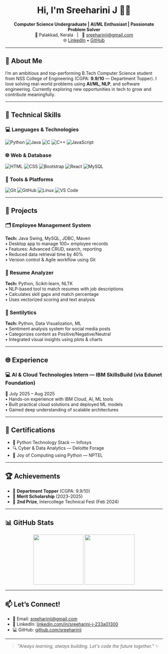 <h1 align="center">Hi, I'm Sreeharini J 👩‍💻</h1>

<p align="center">
  <b>Computer Science Undergraduate | AI/ML Enthusiast | Passionate Problem Solver</b><br>
  📍 Palakkad, Kerala &nbsp; | &nbsp; 📧 <a href="mailto:sreeharinij@gmail.com">sreeharinij@gmail.com</a><br>
  🌐 <a href="https://linkedin.com/in/sreeharini-j-233a01300" target="_blank">LinkedIn</a> • 
  <a href="https://github.com/sreeharinij" target="_blank">GitHub</a>
</p>

---

## 🚀 About Me

I’m an ambitious and top-performing B.Tech Computer Science student from NSS College of Engineering (CGPA: **9.9/10** — Department Topper). I love solving real-world problems using **AI/ML, NLP**, and software engineering. Currently exploring new opportunities in tech to grow and contribute meaningfully.

---

## 🧠 Technical Skills

### 💻 Languages & Technologies

![Python](https://img.shields.io/badge/-Python-3776AB?style=for-the-badge&logo=python&logoColor=white)
![Java](https://img.shields.io/badge/-Java-007396?style=for-the-badge&logo=java&logoColor=white)
![C](https://img.shields.io/badge/-C-00599C?style=for-the-badge&logo=c&logoColor=white)
![C++](https://img.shields.io/badge/-C++-004482?style=for-the-badge&logo=cplusplus&logoColor=white)
![JavaScript](https://img.shields.io/badge/-JavaScript-F7DF1E?style=for-the-badge&logo=javascript&logoColor=black)

### 🌐 Web & Database

![HTML](https://img.shields.io/badge/-HTML5-E34F26?style=for-the-badge&logo=html5&logoColor=white)
![CSS](https://img.shields.io/badge/-CSS3-1572B6?style=for-the-badge&logo=css3&logoColor=white)
![Bootstrap](https://img.shields.io/badge/-Bootstrap-563D7C?style=for-the-badge&logo=bootstrap&logoColor=white)
![React](https://img.shields.io/badge/-React-20232A?style=for-the-badge&logo=react&logoColor=61DAFB)
![MySQL](https://img.shields.io/badge/-MySQL-4479A1?style=for-the-badge&logo=mysql&logoColor=white)

### 🔧 Tools & Platforms

![Git](https://img.shields.io/badge/-Git-F05032?style=for-the-badge&logo=git&logoColor=white)
![GitHub](https://img.shields.io/badge/-GitHub-181717?style=for-the-badge&logo=github&logoColor=white)
![Linux](https://img.shields.io/badge/-Linux-FCC624?style=for-the-badge&logo=linux&logoColor=black)
![VS Code](https://img.shields.io/badge/-VS%20Code-007ACC?style=for-the-badge&logo=visual-studio-code&logoColor=white)

---

## 💼 Projects

### 🗂️ Employee Management System
**Tech:** Java Swing, MySQL, JDBC, Maven  
• Desktop app to manage 100+ employee records  
• Features: Advanced CRUD, search, reporting  
• Reduced data retrieval time by 40%  
• Version control & Agile workflow using Git

### 📄 Resume Analyzer
**Tech:** Python, Scikit-learn, NLTK  
• NLP-based tool to match resumes with job descriptions  
• Calculates skill gaps and match percentage  
• Uses vectorized scoring and text analysis

### 💬 Sentilytics
**Tech:** Python, Data Visualization, ML  
• Sentiment analysis system for social media posts  
• Categorizes content as Positive/Negative/Neutral  
• Integrated visual insights using plots & charts

---

## 🌐 Experience

### 💻 AI & Cloud Technologies Intern — IBM SkillsBuild (via Edunet Foundation)  
📅 July 2025 – Aug 2025  
• Hands-on experience with IBM Cloud, AI, ML tools  
• Built practical cloud solutions and deployed ML models  
• Gained deep understanding of scalable architectures

---

## 📜 Certifications

- 🧠 Python Technology Stack — Infosys
- 🔍 Cyber & Data Analytics — Deloitte Forage
- 📘 Joy of Computing using Python — NPTEL

---

## 🏆 Achievements

- 🥇 **Department Topper** (CGPA: 9.9/10)
- 🏅 **Merit Scholarship** (2023–2025)
- 🥈 **2nd Prize**, Intercollege Technical Fest (Feb 2024)

---

## 📊 GitHub Stats

<p align="center">
  <img src="https://github-readme-stats.vercel.app/api?username=sreeharinij&show_icons=true&theme=radical" height="160"/>
  <img src="https://streak-stats.demolab.com/?user=sreeharinij&theme=radical" height="160"/>
</p>

---

## 📫 Let’s Connect!

- 📧 Email: [sreeharinij@gmail.com](mailto:sreeharinij@gmail.com)  
- 🔗 LinkedIn: [linkedin.com/in/sreeharini-j-233a01300](https://linkedin.com/in/sreeharini-j-233a01300)  
- 💻 GitHub: [github.com/sreeharinij](https://github.com/sreeharinij)

---

> _"Always learning, always building. Let's code the future together."_ ✨
